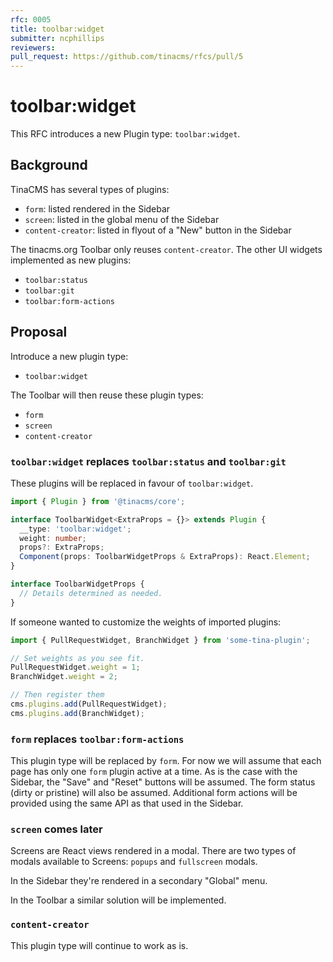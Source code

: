 ```yaml
---
rfc: 0005
title: toolbar:widget
submitter: ncphillips
reviewers:
pull_request: https://github.com/tinacms/rfcs/pull/5
---
```


# toolbar:widget

This RFC introduces a new Plugin type: `toolbar:widget`.

## Background

TinaCMS has several types of plugins:

- `form`: listed rendered in the Sidebar
- `screen`: listed in the global menu of the Sidebar
- `content-creator`: listed in flyout of a "New" button in the Sidebar

The tinacms.org Toolbar only reuses `content-creator`. The other UI widgets
implemented as new plugins:

- `toolbar:status`
- `toolbar:git`
- `toolbar:form-actions`

## Proposal

Introduce a new plugin type:

- `toolbar:widget`

The Toolbar will then reuse these plugin types:

- `form`
- `screen`
- `content-creator`

### `toolbar:widget` replaces `toolbar:status` and `toolbar:git`

These plugins will be replaced in favour of `toolbar:widget`.

```ts
import { Plugin } from '@tinacms/core';

interface ToolbarWidget<ExtraProps = {}> extends Plugin {
  __type: 'toolbar:widget';
  weight: number;
  props?: ExtraProps;
  Component(props: ToolbarWidgetProps & ExtraProps): React.Element;
}

interface ToolbarWidgetProps {
  // Details determined as needed.
}
```

If someone wanted to customize the weights of imported plugins:

```ts
import { PullRequestWidget, BranchWidget } from 'some-tina-plugin';

// Set weights as you see fit.
PullRequestWidget.weight = 1;
BranchWidget.weight = 2;

// Then register them
cms.plugins.add(PullRequestWidget);
cms.plugins.add(BranchWidget);
```

### `form` replaces `toolbar:form-actions`

This plugin type will be replaced by `form`. For now we will assume that each
page has only one `form` plugin active at a time. As is the case with the
Sidebar, the "Save" and "Reset" buttons will be assumed. The form status (dirty
or pristine) will also be assumed. Additional form actions will be provided
using the same API as that used in the Sidebar.

### `screen` comes later

Screens are React views rendered in a modal. There are two types of
modals available to Screens: `popups` and `fullscreen` modals.

In the Sidebar they're rendered in a secondary "Global" menu.

In the Toolbar a similar solution will be implemented.

### `content-creator`

This plugin type will continue to work as is.
